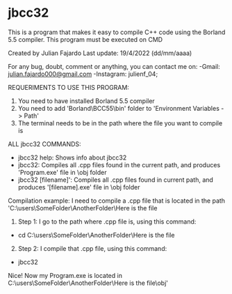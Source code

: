 # jbcc32
This is a program that makes it easy to compile C++ code using the Borland 5.5 compiler. This program must be executed on CMD

Created by Julian Fajardo
Last update: 19/4/2022 (dd/mm/aaaa)








For any bug, doubt, comment or anything, you can contact me on:
 -Gmail: julian.fajardo000@gmail.com
 -Instagram: julienf_04;


REQUERIMENTS TO USE THIS PROGRAM:
 1) You need to have installed Borland 5.5 compiler
 2) You need to add 'Borland\BCC55\bin' folder to 'Environment Variables -> Path'
 3) The terminal needs to be in the path where the file you want to compile is


ALL jbcc32 COMMANDS:
 - jbcc32 help: Shows info about jbcc32
 - jbcc32: Compiles all .cpp files found in the current path, and produces 'Program.exe' file in \obj folder
 - jbcc32 [filename]': Compiles all .cpp files found in current path, and produces '[filename].exe' file in \obj folder


Compilation example:
I need to compile a .cpp file that is located in the path 'C:\users\SomeFolder\AnotherFolder\Here is the file
 1) Step 1: I go to the path where .cpp file is, using this command:
 - cd C:\users\SomeFolder\AnotherFolder\Here is the file
 2) Step 2: I compile that .cpp file, using this command:
 - jbcc32

 Nice! Now my Program.exe is located in C:\users\SomeFolder\AnotherFolder\Here is the file\obj\'
